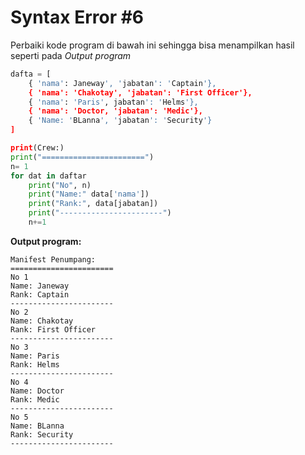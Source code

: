 # Syntax Error #6

Perbaiki kode program di bawah ini sehingga bisa menampilkan hasil seperti pada _Output program_

```python
dafta = [
    { 'nama': Janeway', 'jabatan': 'Captain'},
    { 'nama': 'Chakotay', 'jabatan': 'First Officer'},
    { 'nama': 'Paris', jabatan': 'Helms'},
    { 'nama': 'Doctor, 'jabatan': 'Medic'},
    { 'Name: 'BLanna', 'jabatan': 'Security'}
]

print(Crew:)
print("=======================")
n= 1
for dat in daftar
    print("No", n)
    print("Name:" data['nama'])
    print("Rank:", data[jabatan])
    print("-----------------------")
    n+=1
```

**Output program:**
```
Manifest Penumpang:
=======================
No 1
Name: Janeway
Rank: Captain
-----------------------
No 2
Name: Chakotay
Rank: First Officer
-----------------------
No 3
Name: Paris
Rank: Helms
-----------------------
No 4
Name: Doctor
Rank: Medic
-----------------------
No 5
Name: BLanna
Rank: Security
-----------------------
```